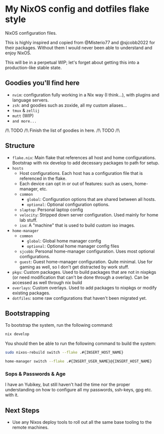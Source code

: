 # My NixOS config and dotfiles flake style

NixOS configuration files.

This is highly inspired and copied from @Misterio77 and @sjcobb2022 for their
packages. Without them I would never been able to understand and enjoy NixOS.

This will be in a perpetual WIP; let's forget about getting this into a
production-like stable state.

## Goodies you'll find here

- `nvim`: configuration fully working in a Nix way (I think...), with plugins and
  language servers.
- `zsh`: and goodies such as zoxide, all my custom aliases...
- `tmux` & `zellij`
- `mutt` (WIP)
- `and more...`

/!\ TODO /!\ Finish the list of goodies in here. /!\ TODO /!\

## Structure

- `flake.nix`: Main flake that references all host and home configurations.
Bootstrap with nix develop to add decessary packages to path for setup.
- `hosts`
  - Host configurations. Each host has a configuration file that is referenced
    in the flake.
  - Each device can opt in or out of features: such as users, home-manager, etc.
  - `common`
    - `global`: Configuration options that are shared between all hosts.
    - `optional`: Optional configuration options.
  - `slaptop`: Personal laptop config
  - `velocity`: Stripped down server configuration. Used mainly for home lab stuff.
  - `iso`: A "machine" that is used to build custom iso images.
- `home-manager`
  - `common`
    - `global`: Global home manager config
    - `optional`: Optional home manager config files
  - `sjcobb`: Personal home-manager configuration. Uses most optional configurations.
  - `guest`: Guest home-manager configuration. Quite minimal. Use for gaming as
    well, so I don't get distracted by work stuff.
- `pkgs`: Custom packages. Used to build packages that are not in nixpkgs (or
  need modification that can't be done through a overlay). Can be accessed as
  well through nix build
- `overlays`: Custom overlays. Used to add packages to nixpkgs or modify
  existing packages.
- `dotfiles`: some raw configurations that haven't been migrated yet.

## Bootstrapping

To bootstrap the system, run the following command:

```bash
nix develop
```

You should then be able to run the following command to build the system:

```bash
sudo nixos-rebuild switch --flake .#{INSERT_HOST_NAME}
```

```bash
home-manager switch --flake .#{INSERT_USER_NAME}@{INSERT_HOST_NAME}
```

### Sops & Passwords & Age

I have an Yubikey, but still haven't had the time nor the proper understanding
on how to configure all my passwords, ssh-keys, gpg etc. with it.

## Next Steps

- Use any Nixos deploy tools to roll out all the same base tooling to the
remote machines.
